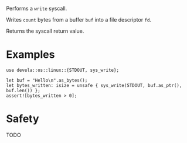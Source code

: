 Performs a `write` syscall.

Writes `count` bytes from a buffer `buf` into a file descriptor `fd`.

Returns the syscall return value.

# Examples
```
use devela::os::linux::{STDOUT, sys_write};

let buf = "Hello\n".as_bytes();
let bytes_written: isize = unsafe { sys_write(STDOUT, buf.as_ptr(), buf.len()) };
assert![bytes_written > 0];
```

# Safety
TODO

